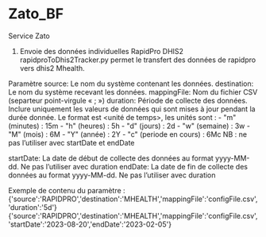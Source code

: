 # Zato_BF
Service Zato

1.	Envoie des données individuelles RapidPro DHIS2 
rapidproToDhis2Tracker.py permet le transfert des données de rapidpro vers dhis2 Mhealth.

Paramètre
  source:	Le nom du système contenant les données.
  destination:	Le nom du système recevant les données.
  mappingFile:	Nom du fichier CSV (separteur point-virgule « ; »)
  duration:	Période de collecte des données. Inclure uniquement les valeurs de données qui sont mises à jour pendant la durée donnée. Le format est <valeur><unité de temps>, 
           les unités sont :
                    -	"m" (minutes) : 15m
                    -	"h" (heures) : 5h
                    -	"d" (jours) : 2d
                    -	"w" (semaine) : 3w
                    -	"M" (mois) : 6M
                    -	"Y" (année) : 2Y
                    -	"c" (periode en cours) : 6Mc
             NB : ne pas l’utiliser avec startDate et endDate

  startDate:	La date de début de collecte des données au format yyyy-MM-dd. Ne pas l’utiliser avec duration
  endDate:  La date de fin de collecte des données au format yyyy-MM-dd. Ne pas l’utiliser avec duration

Exemple de contenu du paramètre :
{'source':'RAPIDPRO','destination':'MHEALTH','mappingFile':'configFile.csv','duration':'5d'}
{'source':'RAPIDPRO','destination':'MHEALTH','mappingFile':'configFile.csv','startDate':'2023-08-20','endDate':'2023-02-05'}
